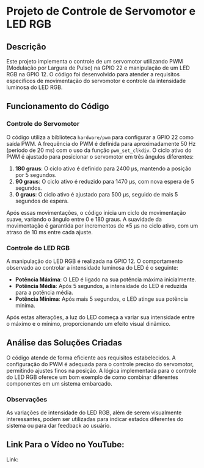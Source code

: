 # Projeto de Controle de Servomotor e LED RGB

## Descrição

Este projeto implementa o controle de um servomotor utilizando PWM (Modulação por Largura de Pulso) na GPIO 22 e manipulação de um LED RGB na GPIO 12. O código foi desenvolvido para atender a requisitos específicos de movimentação do servomotor e controle da intensidade luminosa do LED RGB.

## Funcionamento do Código

### Controle do Servomotor

O código utiliza a biblioteca `hardware/pwm` para configurar a GPIO 22 como saída PWM. A frequência do PWM é definida para aproximadamente 50 Hz (período de 20 ms) com o uso da função `pwm_set_clkdiv`. O ciclo ativo do PWM é ajustado para posicionar o servomotor em três ângulos diferentes:

1. **180 graus**: O ciclo ativo é definido para 2400 µs, mantendo a posição por 5 segundos.
2. **90 graus**: O ciclo ativo é reduzido para 1470 µs, com nova espera de 5 segundos.
3. **0 graus**: O ciclo ativo é ajustado para 500 µs, seguido de mais 5 segundos de espera.

Após essas movimentações, o código inicia um ciclo de movimentação suave, variando o ângulo entre 0 e 180 graus. A suavidade da movimentação é garantida por incrementos de ±5 µs no ciclo ativo, com um atraso de 10 ms entre cada ajuste.

### Controle do LED RGB

A manipulação do LED RGB é realizada na GPIO 12. O comportamento observado ao controlar a intensidade luminosa do LED é o seguinte:

- **Potência Máxima**: O LED é ligado na sua potência máxima inicialmente.
- **Potência Média**: Após 5 segundos, a intensidade do LED é reduzida para a potência média.
- **Potência Mínima**: Após mais 5 segundos, o LED atinge sua potência mínima.

Após estas alterações, a luz do LED começa a variar sua intensidade entre o máximo e o mínimo, proporcionando um efeito visual dinâmico.

## Análise das Soluções Criadas

O código atende de forma eficiente aos requisitos estabelecidos. A configuração do PWM é adequada para o controle preciso do servomotor, permitindo ajustes finos na posição. A lógica implementada para o controle do LED RGB oferece um bom exemplo de como combinar diferentes componentes em um sistema embarcado.

### Observações

As variações de intensidade do LED RGB, além de serem visualmente interessantes, podem ser utilizadas para indicar estados diferentes do sistema ou para dar feedback ao usuário.

## Link Para o Vídeo no YouTube:
Link: